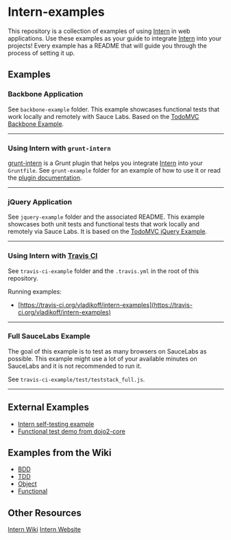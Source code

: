 # Intern-examples

This repository is a collection of examples of using [Intern](https://github.com/theintern/intern) in web applications.
Use these examples as your guide to integrate [Intern](https://github.com/theintern/intern) into your projects!
Every example has a README that will guide you through the process of setting it up.

## Examples

### Backbone Application

See `backbone-example` folder. This example showcases functional tests that work
locally and remotely with Sauce Labs.
Based on the [TodoMVC Backbone Example](http://todomvc.com/architecture-examples/backbone/).

----

### Using Intern with `grunt-intern`

[grunt-intern](https://npmjs.org/package/grunt-intern) is a Grunt plugin that helps
you integrate [Intern](https://github.com/theintern/intern) into your `Gruntfile`.
See `grunt-example` folder for an example of how to use it or read the [plugin documentation](https://npmjs.org/package/grunt-intern).

----

### jQuery Application

See `jquery-example` folder and the associated README. This example showcases both unit tests and functional tests that work locally and remotely via Sauce Labs. It is based on the [TodoMVC jQuery Example](http://todomvc.com/architecture-examples/jquery/).

----

### Using Intern with [Travis CI](https://travis-ci.org/)

See `travis-ci-example` folder and the `.travis.yml` in the root of this repository.

Running examples:
* [https://travis-ci.org/vladikoff/intern-examples](https://travis-ci.org/vladikoff/intern-examples)

----

### Full SauceLabs Example

The goal of this example is to test as many browsers on SauceLabs as possible.
This example might use a lot of your available minutes on SauceLabs and it is not recommended to run it.

See `travis-ci-example/test/teststack_full.js`.

----


## External Examples

* [Intern self-testing example](https://github.com/theintern/intern/tree/master/test)
* [Functional test demo from dojo2-core](https://github.com/csnover/dojo2-core/tree/master/test/functional)

## Examples from the Wiki

* [BDD](https://github.com/theintern/intern/wiki/BDD-Interface#example-bdd-test)
* [TDD](https://github.com/theintern/intern/wiki/TDD-Interface#example-tdd-test)
* [Object](https://github.com/theintern/intern/wiki/Object-Interface#example-object-test)
* [Functional](https://github.com/theintern/intern/wiki/Functional-Testing#example-functional-test)

## Other Resources

[Intern Wiki](https://github.com/theintern/intern/wiki)
[Intern Website](http://theintern.io/)
